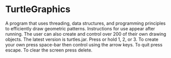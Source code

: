 # TurtleGraphics
A program that uses threading, data structures, and programming principles to efficiently draw geometric patterns. Instructions for use appear after running. The user can also create and control over 200 of their own drawing objects. The latest version is turtles.jar. Press or hold 1, 2, or 3. To create your own press space-bar then control using the arrow keys. To quit press escape. To clear the screen press delete.
